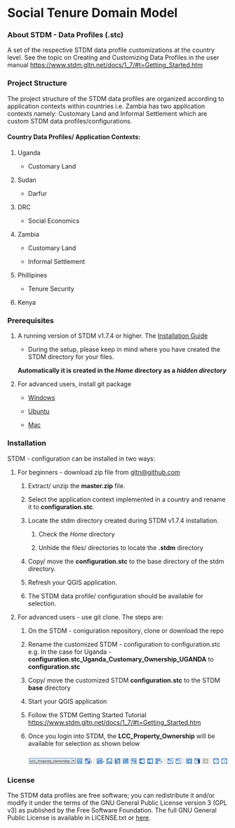 **Social Tenure Domain Model**
==============================

### About STDM - Data Profiles (.stc)
A set of the respective STDM data profile customizations at the country level. See the topic on Creating and Customizing Data Profiles in the user manual https://www.stdm.gltn.net/docs/1_7/#t=Getting_Started.htm


### Project Structure

The project structure of the STDM data profiles are organized according to application contexts within countries i.e. Zambia has two application contexts namely: Customary Land  and Informal Settlement which are custom STDM  data profiles/configurations.

#### Country Data Profiles/ Application Contexts:
1. Uganda
	
	- Customary Land

2. Sudan

	- Darfur 

3. DRC
	
	- Social Economics

4. Zambia
	
	- Customary Land

	- Informal Settlement

5. Phillipines
	
	- Tenure Security

6. Kenya

### Prerequisites

1. A running version of STDM v1.7.4 or higher. The [Installation Guide](https://github.com/gltn/stdm)

	- During the setup, please keep in mind where you have created the STDM directory for your files.

	**Automatically it is created in the _Home_ directory as a _hidden directory_**
 

2. For advanced users, install git package

	- [Windows](https://www.atlassian.com/git/tutorials/install-git#windows)

	- [Ubuntu](https://www.atlassian.com/git/tutorials/install-git#linux)

	- [Mac](https://www.atlassian.com/git/tutorials/install-git#mac-os-x)


### Installation

STDM - configuration can be installed in two ways:

1. For beginners - download zip file from [gltn@github.com](https://github.com/gltn/stdm-configurations/archive/master.zip)
	
	1. Extract/ unzip the **master.zip** file.

	2. Select the application context implemented in a country and rename it to **configuration.stc**.

	3. Locate the stdm directory created during STDM v1.7.4 installation. 

		1. Check the _Home_ directory

		2. Unhide the files/ directories to locate the **.stdm** directory 

	4. Copy/ move the **configuration.stc** to the base directory of the stdm directory.

	5. Refresh your QGIS application.

	6. The STDM data profile/ configuration should be available for selection.


2. For advanced users - use git clone. The steps are:
		
	1. On the STDM - coniguration repository, clone or download the repo

    2. Rename the customized STDM - configuration to configuration.stc e.g. In the case for Uganda - **configuration.stc_Uganda_Customary_Ownership_UGANDA** to **configuration.stc**

    3. Copy/ move the customized STDM **configuration.stc** to the STDM **base** directory

	4. Start your QGIS application

	5. Follow the STDM Getting Started Tutorial https://www.stdm.gltn.net/docs/1_7/#t=Getting_Started.htm

	6. Once you login into STDM, the **LCC_Property_Ownership** will be available for selection as shown below

		<img src="./images/readme/lcc_zambia_config.png" alt="configuration wizard icon" style="margin-top: 10px;" />

### License

The STDM data profiles are free software; you can redistribute it and/or modify it under the terms of the GNU General Public License version 3 (GPL v3) as published by the Free Software Foundation. The full GNU General Public License is available in LICENSE.txt or [here](http://www.gnu.org/licenses/gpl-3.0.html).